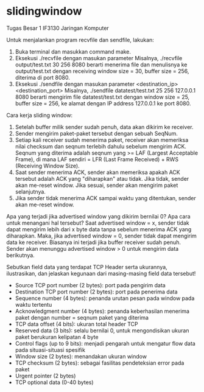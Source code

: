 # slidingwindow
Tugas Besar 1 IF3130 Jaringan Komputer

Untuk menjalankan program recvfile dan sendfile, lakukan:
1. Buka terminal dan masukkan command make.
2. Eksekusi ./recvfile dengan masukan parameter <filename> <windowsize> <buffersize> <port>
  Misalnya, ./recvfile output/test.txt 30 256 8080 berarti menerima file dan menulisnya ke output/test.txt dengan receiving window size = 30, buffer size = 256, diterima di port 8080.
3. Eksekusi ./sendfile dengan masukan parameter <filename> <windowsize> <buffersize> <destination_ip> <destination_port>
  Misalnya, ./sendfile datatest/test.txt 25 256 127.0.0.1 8080 berarti mengirim file datatest/test.txt dengan window size = 25, buffer size = 256, ke alamat dengan IP address 127.0.0.1 ke port 8080.

Cara kerja sliding window:
1. Setelah buffer milik sender sudah penuh, data akan dikirim ke receiver.
2. Sender mengirim paket-paket tersebut dengan sebuah SeqNum.
3. Setiap kali receiver sudah menerima paket, receiver akan memeriksa nilai checksum dan seqnum terlebih dahulu sebelum mengirim ACK. Seqnum yang diterima adalah seqnum yang >= LAF (Largest Acceptable Frame), di mana LAF sendiri = LFR (Last Frame Received) + RWS (Receiving Window Size).
4. Saat sender menerima ACK, sender akan memeriksa apakah ACK tersebut adalah ACK yang "diharapkan" atau tidak. Jika tidak, sender akan me-reset window. Jika sesuai, sender akan mengirim paket selanjutnya.
5. Jika sender tidak menerima ACK sampai waktu yang ditentukan, sender akan me-reset window.

Apa yang terjadi jika advertised window yang dikirim bernilai 0? Apa cara untuk menangani hal tersebut?
Saat advertised window = x, sender tidak dapat mengirim lebih dari x byte data tanpa sebelum menerima ACK yang diharapkan. Maka, jika advertised window = 0, sender tidak dapat mengirim data ke receiver. Biasanya ini terjadi jika buffer receiver sudah penuh. Sender akan menunggu advertised window > 0 untuk mengirim data berikutnya.

Sebutkan field data yang terdapat TCP Header serta ukurannya, ilustrasikan, dan jelaskan kegunaan dari masing-masing field data tersebut!
- Source TCP port number (2 bytes): port pada pengirim data
- Destination TCP port number (2 bytes): port pada penerima data
- Sequence number (4 bytes): penanda urutan pesan pada window pada waktu tertentu
- Acknowledgment number (4 bytes): penanda keberhasilan menerima paket dengan number = seqnum paket yang diterima
- TCP data offset (4 bits): ukuran total header TCP
- Reserved data (3 bits): selalu bernilai 0, untuk mengondisikan ukuran paket berukuran kelipatan 4 byte
- Control flags (up to 9 bits): menjadi pengarah untuk mengatur flow data pada situasi-situasi spesifik
- Window size (2 bytes): menandakan ukuran window
- TCP checksum (2 bytes): sebagai fasilitas pendeteksian error pada paket
- Urgent pointer (2 bytes)
- TCP optional data (0-40 bytes)
